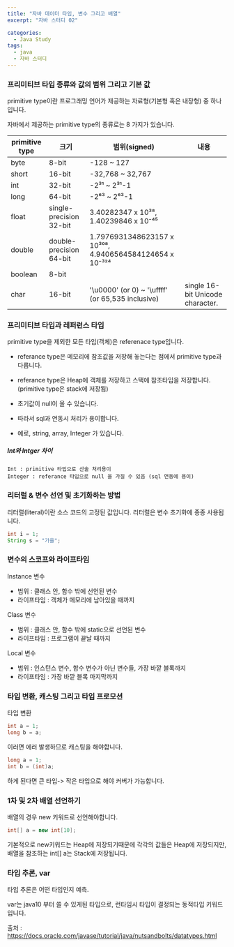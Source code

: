 ```yaml
---
title: "자바 데이터 타입, 변수 그리고 배열"
excerpt: "자바 스터디 02"

categories:
  - Java Study
tags:
  - java
  - 자바 스터디
---
```



### 프리미티브 타입 종류와 값의 범위 그리고 기본 값
primitive type이란 프로그래밍 언어가 제공하는 자료형(기본형 혹은 내장형) 중 하나입니다.

자바에서 제공하는 primitive type의 종류로는 8 가지가 있습니다.

|primitive type|크기|범위(signed)|내용|
|------|---|---|---|
|byte |8-bit|-128 ~ 127|
|short|16-bit|-32,768 ~ 32,767|
|int|32-bit|-2³¹ ~ 2³¹-1|
|long|64-bit|-2⁶³ ~ 2⁶³-1|
|float|single-precision 32-bit|3.40282347 x 10³⁸, 1.40239846 x 10⁻⁴⁵|
|double|double-precision 64-bit|1.7976931348623157 x 10³⁰⁸, 4.9406564584124654 x 10⁻³²⁴|
|boolean|8-bit|||
|char|16-bit|'\u0000' (or 0) ~ '\uffff' (or 65,535 inclusive)|single 16-bit Unicode character.|



### 프리미티브 타입과 레퍼런스 타입
primitive type을 제외한 모든 타입(객체)은 referenace type입니다.

* referance type은 메모리에 참조값을 저장해 놓는다는 점에서 primitive type과 다릅니다.
* referance type은 Heap에 객체를 저장하고 스택에 참조타입을 저장합니다. (primitive type은 stack에 저장됨)

* 초기값이 null이 올 수 있습니다.
* 따라서 sql과 연동시 처리가 용이합니다.
* 예로, string, array, Integer 가 있습니다.

##### Int와 Intger 차이
    Int : primitive 타입으로 산술 처리용이
    Integer : referance 타입으로 null 을 가질 수 있음 (sql 연동에 용이)

### 리터럴 & 변수 선언 및 초기화하는 방법
리터럴(literal)이란 소스 코드의 고정된 값입니다.
리터럴은 변수 초기화에 종종 사용됩니다.
```java
int i = 1;
String s = "가을";
```

### 변수의 스코프와 라이프타임
Instance 변수 
  * 범위 : 클래스 안, 함수 밖에 선언된 변수
  * 라이프타임 : 객체가 메모리에 남아있을 때까지

Class 변수
  * 범위 : 클래스 안, 함수 밖에 static으로 선언된 변수
  * 라이프타임 : 프로그램이 끝날 때까지

Local 변수
  * 범위 : 인스턴스 변수, 함수 변수가 아닌 변수들, 가장 바깥 블록까지
  * 라이프타임 : 가장 바깥 블록 마지막까지 
### 타입 변환, 캐스팅 그리고 타입 프로모션
타입 변환
```java
int a = 1;
long b = a;
```
이러면 에러 발생하므로 캐스팅을 해야합니다.
```java
long a = 1;
int b = (int)a;
```
하게 된다면 큰 타입-> 작은 타입으로 해야 커버가 가능합니다.
### 1차 및 2차 배열 선언하기
배열의 경우 new 키워드로 선언해야합니다.
```java
int[] a = new int[10];
```
기본적으로 new키워드는 Heap에 저장되기때문에 각각의 값들은 Heap에 저장되지만, 배열을 참조하는 int[] a는 Stack에 저장됩니다.
 
### 타입 추론, var
타입 추론은 어떤 타입인지 예측.

var는 java10 부터 쓸 수 있게된 타입으로, 런타임시 타입이 결정되는 동적타입 키워드입니다.


출처 : https://docs.oracle.com/javase/tutorial/java/nutsandbolts/datatypes.html 